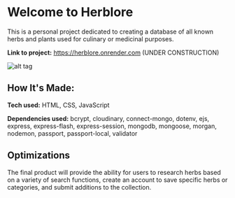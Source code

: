 # Welcome to Herblore
This is a personal project dedicated to creating a database of all known herbs and plants used for culinary or medicinal purposes. 

**Link to project:** https://herblore.onrender.com (UNDER CONSTRUCTION)

![alt tag](https://tedsgardens.com/wp-content/uploads/2021/05/herb-GIF.gif)

## How It's Made:

**Tech used:** HTML, CSS, JavaScript

**Dependencies used:** bcrypt, cloudinary, connect-mongo, dotenv, ejs, express, express-flash, express-session, mongodb, mongoose, morgan, nodemon, passport, passport-local, validator

## Optimizations

The final product will provide the ability for users to research herbs based on a variety of search functions, create an account to save specific herbs or categories, and submit additions to the collection. 